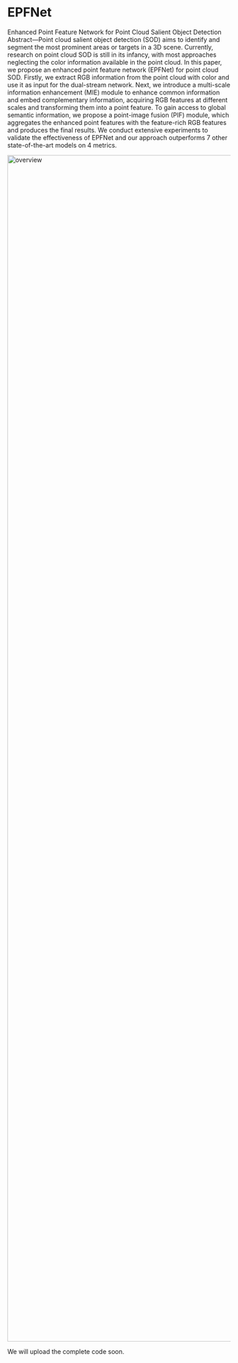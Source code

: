 # EPFNet
Enhanced Point Feature Network for Point Cloud Salient Object Detection
Abstract—Point cloud salient object detection (SOD) aims to identify and segment the most prominent areas or targets in a 3D scene. Currently, research on point cloud SOD is still in its infancy, with most approaches neglecting the color information available in the point cloud. In this paper, we propose an enhanced point feature network (EPFNet) for point cloud SOD. Firstly, we extract RGB information from the point cloud with color and use it as input for the dual-stream network. Next, we introduce a multi-scale information enhancement (MIE) module to enhance common information and embed complementary information, acquiring RGB features at different scales and transforming them into a point feature. To gain access to global semantic information, we propose a point-image fusion (PIF)
module, which aggregates the enhanced point features with the feature-rich RGB features and produces the final results. We conduct extensive experiments to validate the effectiveness of EPFNet and our approach outperforms 7 other state-of-the-art models on 4 metrics.

<img width="2674" alt="overview" src="https://github.com/ELOESZHANG/EPFNet/assets/46095890/bff79a74-43ff-4588-b031-54058eba8ebf">



We will upload the complete code soon.
